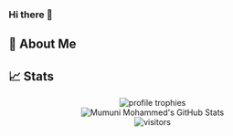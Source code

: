 ### Hi there 👋

## 🚀 About Me

## 📈 Stats

<div align="center">
    <img src="https://github-profile-trophy.vercel.app/?username=kalkulus1&row=1&column=6&margin-h=8&theme=darkhub&count_private=true&margin-w=15&no-frame=true" alt="profile trophies" />
    <br />
    <img src="https://github-readme-stats.vercel.app/api?username=kalkulus1&show_icons=true&hide_border=true&count_private=true" alt="Mumuni Mohammed's GitHub Stats">
    <br />
    <img src="https://visitor-badge.laobi.icu/badge?page_id=kalkulus1.kalkulus1" alt="visitors">
</div>

<!-- ![Kalkulus's GitHub stats](https://github-readme-stats.vercel.app/api?username=kalkulus1&count_private=true&show_icons=true) -->

<!--
**Kalkulus1/kalkulus1** is a ✨ _special_ ✨ repository because its `README.md` (this file) appears on your GitHub profile.

Here are some ideas to get you started:

- 🔭 I’m currently working on ...
- 🌱 I’m currently learning ...
- 👯 I’m looking to collaborate on ...
- 🤔 I’m looking for help with ...
- 💬 Ask me about ...
- 📫 How to reach me: ...
- 😄 Pronouns: ...
- ⚡ Fun fact: ...
-->
